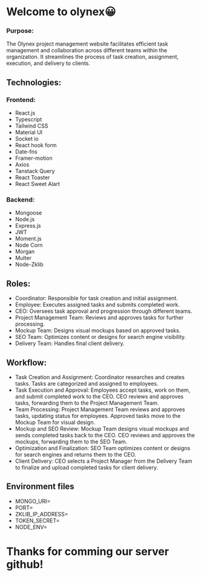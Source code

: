 # Welcome to olynex😀

### Purpose:
The Olynex project management website facilitates efficient task management and collaboration across different teams within the organization. It streamlines the process of task creation, assignment, execution, and delivery to clients.

## Technologies:
### Frontend:
- React.js 
- Typescript
- Tailwind CSS
- Material UI
- Socket io
- React hook form
- Date-fns
- Framer-motion
- Axios
- Tanstack Query
- React Toaster
- React Sweet Alart

### Backend:
 - Mongoose
 - Node.js
 - Express.js
 - JWT
 - Moment.js
 - Node Corn
 - Morgan
 - Multer
 - Node-Zklib

## Roles:
- Coordinator: Responsible for task creation and initial assignment.
- Employee: Executes assigned tasks and submits completed work.
- CEO: Oversees task approval and progression through different teams.
- Project Management Team: Reviews and approves tasks for further processing.
- Mockup Team: Designs visual mockups based on approved tasks.
- SEO Team: Optimizes content or designs for search engine visibility.
- Delivery Team: Handles final client delivery.

## Workflow:
- Task Creation and Assignment:
Coordinator researches and creates tasks.
Tasks are categorized and assigned to employees.
- Task Execution and Approval:
Employees accept tasks, work on them, and submit completed work to the CEO.
CEO reviews and approves tasks, forwarding them to the Project Management Team.
- Team Processing:
Project Management Team reviews and approves tasks, updating status for employees.
Approved tasks move to the Mockup Team for visual design.
- Mockup and SEO Review:
Mockup Team designs visual mockups and sends completed tasks back to the CEO.
CEO reviews and approves the mockups, forwarding them to the SEO Team.
- Optimization and Finalization:
SEO Team optimizes content or designs for search engines and returns them to the CEO.
- Client Delivery:
CEO selects a Project Manager from the Delivery Team to finalize and upload completed tasks for client delivery.

## Environment files
- MONGO_URI=
- PORT=
- ZKLIB_IP_ADDRESS=
- TOKEN_SECRET=
- NODE_ENV=


# Thanks for comming our server github!